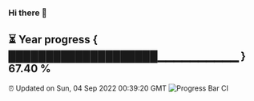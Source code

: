 ### Hi there 👋
⏳ Year progress { ████████████████████▁▁▁▁▁▁▁▁▁▁ } 67.40 %
---
⏰ Updated on Sun, 04 Sep 2022 00:39:20 GMT
![Progress Bar CI](https://github.com/Moyi321/Moyi321/workflows/Progress%20Bar%20CI/badge.svg)
